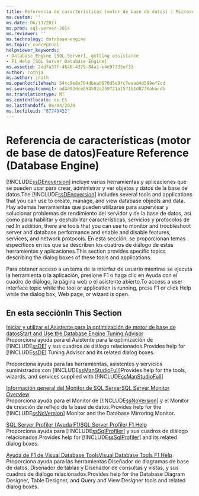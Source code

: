 ```yaml
---
title: Referencia de características (motor de base de datos) | Microsoft Docs
ms.custom: ''
ms.date: 06/13/2017
ms.prod: sql-server-2014
ms.reviewer: ''
ms.technology: database-engine
ms.topic: conceptual
helpviewer_keywords:
- Database Engine [SQL Server], getting assistance
- F1 Help [SQL Server Database Engine]
ms.assetid: 2ed7a37f-4640-4379-84a1-e4e97335ef33
author: rothja
ms.author: jroth
ms.openlocfilehash: 54cc9e8a704dbeab670d5e9fc7eaad4d599ef7cd
ms.sourcegitcommit: ad4d92dce894592a259721a1571b1d8736abacdb
ms.translationtype: MT
ms.contentlocale: es-ES
ms.lasthandoff: 08/04/2020
ms.locfileid: "87749432"
---
```

# <a name="feature-reference-database-engine"></a><span data-ttu-id="5f421-102">Referencia de características (motor de base de datos)</span><span class="sxs-lookup"><span data-stu-id="5f421-102">Feature Reference (Database Engine)</span></span>
  <span data-ttu-id="5f421-103">[!INCLUDE[ssDEnoversion](../includes/ssdenoversion-md.md)] incluye varias herramientas y aplicaciones que se pueden usar para crear, administrar y ver objetos y datos de la base de datos.</span><span class="sxs-lookup"><span data-stu-id="5f421-103">The [!INCLUDE[ssDEnoversion](../includes/ssdenoversion-md.md)] includes several tools and applications that you can use to create, manage, and view database objects and data.</span></span> <span data-ttu-id="5f421-104">Hay además herramientas que pueden utilizarse para supervisar y solucionar problemas de rendimiento del servidor y de la base de datos, así como para habilitar y deshabilitar características, servicios y protocolos de red.</span><span class="sxs-lookup"><span data-stu-id="5f421-104">In addition, there are tools that you can use to monitor and troubleshoot server and database performance and enable and disable features, services, and network protocols.</span></span> <span data-ttu-id="5f421-105">En esta sección, se proporcionan temas específicos en los que se describen los cuadros de diálogo de estas herramientas y aplicaciones.</span><span class="sxs-lookup"><span data-stu-id="5f421-105">This section provides specific topics describing the dialog boxes of these tools and applications.</span></span>  
  
 <span data-ttu-id="5f421-106">Para obtener acceso a un tema de la interfaz de usuario mientras se ejecuta la herramienta o la aplicación, presione F1 o haga clic en Ayuda con el cuadro de diálogo, la página web o el asistente abierto.</span><span class="sxs-lookup"><span data-stu-id="5f421-106">To access a user interface topic while the tool or application is running, press F1 or click Help while the dialog box, Web page, or wizard is open.</span></span>  
  
## <a name="in-this-section"></a><span data-ttu-id="5f421-107">En esta sección</span><span class="sxs-lookup"><span data-stu-id="5f421-107">In This Section</span></span>  
 [<span data-ttu-id="5f421-108">Iniciar y utilizar el Asistente para la optimización de motor de base de datos</span><span class="sxs-lookup"><span data-stu-id="5f421-108">Start and Use the Database Engine Tuning Advisor</span></span>](../relational-databases/performance/database-engine-tuning-advisor.md)  
 <span data-ttu-id="5f421-109">Proporciona ayuda para el Asistente para la optimización de [!INCLUDE[ssDE](../includes/ssde-md.md)] y sus cuadros de diálogo relacionados.</span><span class="sxs-lookup"><span data-stu-id="5f421-109">Provides help for [!INCLUDE[ssDE](../includes/ssde-md.md)] Tuning Advisor and its related dialog boxes.</span></span>  
  
 <span data-ttu-id="5f421-110">Proporciona ayuda para las herramientas, asistentes y servicios suministrados con [!INCLUDE[ssManStudioFull](../includes/ssmanstudiofull-md.md)]</span><span class="sxs-lookup"><span data-stu-id="5f421-110">Provides help for the tools, wizards, and services supplied with [!INCLUDE[ssManStudioFull](../includes/ssmanstudiofull-md.md)]</span></span>  
  
 [<span data-ttu-id="5f421-111">Información general del Monitor de SQL Server</span><span class="sxs-lookup"><span data-stu-id="5f421-111">SQL Server Monitor Overview</span></span>](configure-windows/sql-server-monitor-overview.md)  
 <span data-ttu-id="5f421-112">Proporciona ayuda para el Monitor de [!INCLUDE[ssNoVersion](../includes/ssnoversion-md.md)] y el Monitor de creación de reflejo de la base de datos.</span><span class="sxs-lookup"><span data-stu-id="5f421-112">Provides help for the [!INCLUDE[ssNoVersion](../includes/ssnoversion-md.md)] Monitor and the Database Mirroring Monitor.</span></span>  
  
 [<span data-ttu-id="5f421-113">SQL Server Profiler (Ayuda F1)</span><span class="sxs-lookup"><span data-stu-id="5f421-113">SQL Server Profiler F1 Help</span></span>](../tools/sql-server-profiler/sql-server-profiler-f1-help.md)  
 <span data-ttu-id="5f421-114">Proporciona ayuda para [!INCLUDE[ssSqlProfiler](../includes/sssqlprofiler-md.md)] y sus cuadros de diálogo relacionados.</span><span class="sxs-lookup"><span data-stu-id="5f421-114">Provides help for [!INCLUDE[ssSqlProfiler](../includes/sssqlprofiler-md.md)] and its related dialog boxes.</span></span>  
  
 [<span data-ttu-id="5f421-115">Ayuda de F1 de Visual Database Tools</span><span class="sxs-lookup"><span data-stu-id="5f421-115">Visual Database Tools F1 Help</span></span>](../ssms/visual-db-tools/visual-database-tools-f1-help.md)  
 <span data-ttu-id="5f421-116">Proporciona ayuda para las herramientas Diseñador de diagramas de base de datos, Diseñador de tablas y Diseñador de consultas y vistas, y sus cuadros de diálogo relacionados.</span><span class="sxs-lookup"><span data-stu-id="5f421-116">Provides help for the Database Diagram Designer, Table Designer, and Query and View Designer tools and related dialog boxes.</span></span>  
  
  
